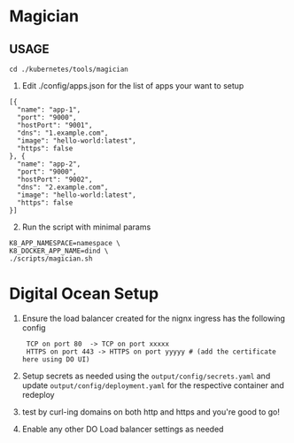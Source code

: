 # Magician

## USAGE

`cd ./kubernetes/tools/magician`

1) Edit ./config/apps.json for the list of apps your want to setup

  ```
  [{
    "name": "app-1",
    "port": "9000",
    "hostPort": "9001",
    "dns": "1.example.com",
    "image": "hello-world:latest",
    "https": false
  }, {
    "name": "app-2",
    "port": "9000",
    "hostPort": "9002",
    "dns": "2.example.com",
    "image": "hello-world:latest",
    "https": false
  }]

  ```

2. Run the script with minimal params

```
K8_APP_NAMESPACE=namespace \
K8_DOCKER_APP_NAME=dind \
./scripts/magician.sh
```


# Digital Ocean Setup

1. Ensure the load balancer created for the nignx ingress has the following config
   
   ```
    TCP on port 80  -> TCP on port xxxxx
    HTTPS on port 443 -> HTTPS on port yyyyy # (add the certificate here using DO UI)
   ```

2. Setup secrets as needed using the `output/config/secrets.yaml` and update `output/config/deployment.yaml` for the respective container and redeploy

3. test by curl-ing domains on both http and https and you're good to go!

4. Enable any other DO Load balancer settings as needed
